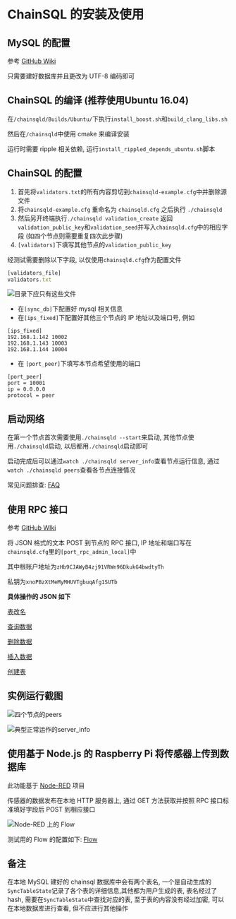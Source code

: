 # ChainSQL 的安装及使用

## MySQL 的配置

参考 [GitHub Wiki](https://github.com/ChainSQL/chainsqld/blob/master/doc/manual/deploy.md)

只需要建好数据库并且更改为 UTF-8 编码即可

## ChainSQL 的编译 \(推荐使用Ubuntu 16.04\)

在`/chainsqld/Builds/Ubuntu/`下执行`install_boost.sh`和`build_clang_libs.sh`

然后在`/chainsqld`中使用 cmake 来编译安装

运行时需要 ripple 相关依赖, 运行`install_rippled_depends_ubuntu.sh`脚本

## ChainSQL 的配置

1. 首先将`validators.txt`的所有内容剪切到`chainsqld-example.cfg`中并删除源文件
2. 将`chainsqld-example.cfg` 重命名为 `chainsqld.cfg` 之后执行 `./chainsqld`
3. 然后另开终端执行`./chainsqld validation_create` 返回`validation_public_key`和`validation_seed`并写入`chainsqld.cfg`中的相应字段 \(如四个节点则需要重复四次此步骤\)
4. `[validators]`下填写其他节点的`validation_public_key`

经测试需要删除以下字段, 以仅使用`chainsqld.cfg`作为配置文件

```javascript
[validators_file]
validators.txt
```

![&#x76EE;&#x5F55;&#x4E0B;&#x5E94;&#x53EA;&#x6709;&#x8FD9;&#x4E9B;&#x6587;&#x4EF6;](.gitbook/assets/capture.PNG)

* 在`[sync_db]`下配置好 mysql 相关信息
* 在`[ips_fixed]`下配置好其他三个节点的 IP 地址以及端口号, 例如

```
[ips_fixed]
192.168.1.142 10002
192.168.1.143 10003
192.168.1.144 10004
```

* 在 `[port_peer]`下填写本节点希望使用的端口

```
[port_peer]
port = 10001
ip = 0.0.0.0
protocol = peer
```

## 启动网络

在第一个节点首次需要使用`./chainsqld --start`来启动, 其他节点使用`./chainsqld`启动, 以后都用`./chainsqld`启动即可

启动完成后可以通过`watch ./chainsqld server_info`查看节点运行信息, 通过`watch ./chainsqld peers`查看各节点连接情况

常见问题排查: [FAQ](http://www.chainsql.net/faq.html)

## 使用 RPC 接口

参考 [GitHub WIki](https://github.com/ChainSQL/chainsqld/blob/master/doc/ChainSQLDesign.md#6-rpc-接口)

将 JSON 格式的文本 POST 到节点的 RPC 接口, IP 地址和端口写在`chainsqld.cfg`里的`[port_rpc_admin_local]`中

其中根账户地址为`zHb9CJAWyB4zj91VRWn96DkukG4bwdtyTh`

私钥为`xnoPBzXtMeMyMHUVTgbuqAfg1SUTb`

**具体操作的 JSON 如下**

[表改名](https://github.com/ycfung/ChainSQL-Docs/blob/master/.gitbook/assets/t_rename.txt)

[查询数据](https://github.com/ycfung/ChainSQL-Docs/blob/master/.gitbook/assets/r_get.txt)

[删除数据](https://github.com/ycfung/ChainSQL-Docs/blob/master/.gitbook/assets/r_delete.txt)

[插入数据](https://github.com/ycfung/ChainSQL-Docs/blob/master/.gitbook/assets/r_insert.txt)

[创建表](https://github.com/ycfung/ChainSQL-Docs/blob/master/.gitbook/assets/t_create.txt)

## 实例运行截图

![&#x56DB;&#x4E2A;&#x8282;&#x70B9;&#x7684;peers](.gitbook/assets/192.168.1.141-2018-08-29-12-34-38.png)

![&#x5178;&#x578B;&#x6B63;&#x5E38;&#x8FD0;&#x4F5C;&#x7684;server\_info](.gitbook/assets/192.168.1.141-2018-08-29-12-36-41.png)

## 使用基于 Node.js 的 Raspberry Pi 将传感器上传到数据库

此功能基于 [Node-RED](https://nodered.org/) 项目

传感器的数据发布在本地 HTTP 服务器上, 通过 GET 方法获取并按照 RPC 接口标准填好字段后 POST 到相应接口

![Node-RED &#x4E0A;&#x7684; Flow](.gitbook/assets/node-red.PNG)

测试用的 Flow 的配置如下: [Flow](https://github.com/ycfung/ChainSQL-Docs/blob/master/.gitbook/assets/flow.json)

## 备注

在本地 MySQL 建好的 chainsql 数据库中会有两个表名, 一个是自动生成的`SyncTableState`记录了各个表的详细信息,其他都为用户生成的表, 表名经过了 hash, 需要在`SyncTableState`中查找对应的表, 至于表的内容没有经过加密, 可以在本地数据库进行查看, 但不应进行其他操作
